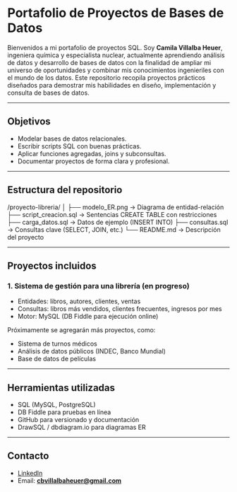 # Portafolio de Proyectos de Bases de Datos

Bienvenidos a mi portafolio de proyectos SQL. Soy **Camila Villalba Heuer**, ingeniera química y especialista nuclear, actualmente aprendiendo análisis de datos y desarrollo de bases de datos con la finalidad de ampliar mi universo de oportunidades y combinar mis conocimientos ingenieriles con el mundo de los datos.
Este repositorio recopila proyectos prácticos diseñados para demostrar mis habilidades en diseño, implementación y consulta de bases de datos.

---

## Objetivos

- Modelar bases de datos relacionales.
- Escribir scripts SQL con buenas prácticas.
- Aplicar funciones agregadas, joins y subconsultas.
- Documentar proyectos de forma clara y profesional.

---

## Estructura del repositorio
/proyecto-libreria/
│
├── modelo_ER.png → Diagrama de entidad-relación
├── script_creacion.sql → Sentencias CREATE TABLE con restricciones
├── carga_datos.sql → Datos de ejemplo (INSERT INTO)
├── consultas.sql → Consultas clave (SELECT, JOIN, etc.)
└── README.md → Descripción del proyecto


---

## Proyectos incluidos

### 1. Sistema de gestión para una librería (en progreso)

- Entidades: libros, autores, clientes, ventas
- Consultas: libros más vendidos, clientes frecuentes, ingresos por mes
- Motor: MySQL (DB Fiddle para ejecución online)

Próximamente se agregarán más proyectos, como:

- Sistema de turnos médicos
- Análisis de datos públicos (INDEC, Banco Mundial)
- Base de datos de películas

---

## Herramientas utilizadas

- SQL (MySQL, PostgreSQL)
- DB Fiddle para pruebas en línea
- GitHub para versionado y documentación
- DrawSQL / dbdiagram.io para diagramas ER

---

## Contacto

- [LinkedIn](https://www.linkedin.com/camilavheuer/) 
- Email: **cbvillalbaheuer@gmail.com**

